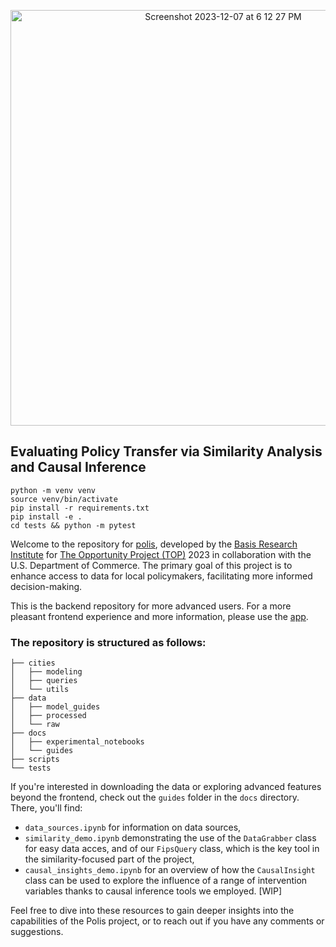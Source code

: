 <p align="center">
  <img width="665" alt="Screenshot 2023-12-07 at 6 12 27 PM" src="https://github.com/BasisResearch/cities/assets/31873755/e2d1f973-ba8c-4d19-9a1a-0b3e431ebd89">
</p>


## Evaluating Policy Transfer via Similarity Analysis and Causal Inference 
```
python -m venv venv
source venv/bin/activate
pip install -r requirements.txt
pip install -e .
cd tests && python -m pytest
```


Welcome to the repository for [polis](http://polis.basis.ai/), developed by the [Basis Research Institute](https://www.basis.ai/) for [The Opportunity Project (TOP)](https://opportunity.census.gov/) 2023 in collaboration with the U.S. Department of Commerce. The primary goal of this project is to enhance access to data for local policymakers, facilitating more informed decision-making.

This is the backend repository for more advanced users. For a more pleasant frontend experience and more information, please use the [app](http://polis.basis.ai/).


### The repository is structured as follows:

```
├── cities
│   ├── modeling
│   ├── queries
│   └── utils
├── data
│   ├── model_guides
│   ├── processed
│   └── raw
├── docs
│   ├── experimental_notebooks
│   └── guides
├── scripts
└── tests
```    


If you're interested in downloading the data or exploring advanced features beyond the frontend, check out the `guides` folder in the `docs` directory. There, you'll find:
- `data_sources.ipynb` for information on data sources,
- `similarity_demo.ipynb` demonstrating the use of the `DataGrabber` class for easy data acces, and of  our `FipsQuery` class, which is the key tool in the similarity-focused part of the project,
- `causal_insights_demo.ipynb` for an overview of how the `CausalInsight` class can be used to explore the influence of a range of intervention variables thanks to causal inference tools we employed. [WIP]

Feel free to dive into these resources to gain deeper insights into the capabilities of the Polis project, or to reach out if you have any comments or suggestions.


